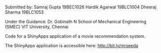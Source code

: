 Submitted by: Samraj Gupta 19BEC1026 Hardik Agarwal 19BLC1004 Dheeraj Sharma 19BLC1053

Under the Guidance: Dr. Gobinath N School of Mechanical Engineering (SMEC) VIT University, Chennai

Code for a ShinyApps application of a movie recommendation system.

The ShinyApps application is accessible here: http://bit.ly/mrseeda
